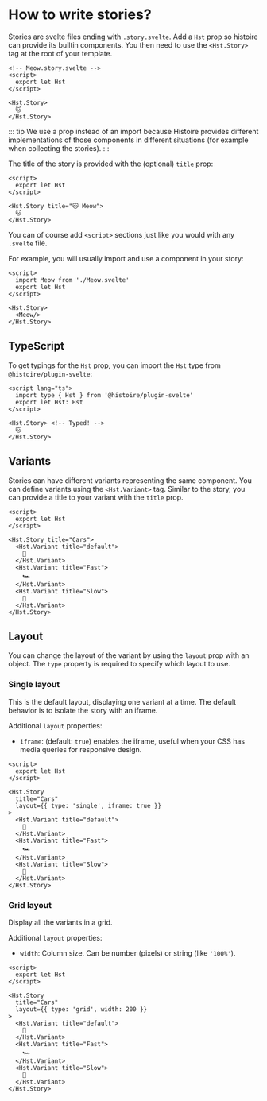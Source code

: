 # How to write stories?

Stories are svelte files ending with `.story.svelte`. Add a `Hst` prop so histoire can provide its builtin components. You then need to use the `<Hst.Story>` tag at the root of your template.

```svelte
<!-- Meow.story.svelte -->
<script>
  export let Hst
</script>

<Hst.Story>
  🐱
</Hst.Story>
```

::: tip
We use a prop instead of an import because Histoire provides different implementations of those components in different situations (for example when collecting the stories).
:::

The title of the story is provided with the (optional) `title` prop:

```svelte
<script>
  export let Hst
</script>

<Hst.Story title="🐱 Meow">
  🐱
</Hst.Story>
```

You can of course add `<script>` sections just like you would with any `.svelte` file.

For example, you will usually import and use a component in your story:

```svelte{2,7}
<script>
  import Meow from './Meow.svelte'
  export let Hst
</script>

<Hst.Story>
  <Meow/>
</Hst.Story>
```

## TypeScript

To get typings for the `Hst` prop, you can import the `Hst` type from `@histoire/plugin-svelte`:

```svelte
<script lang="ts">
  import type { Hst } from '@histoire/plugin-svelte'
  export let Hst: Hst
</script>

<Hst.Story> <!-- Typed! -->
  🐱
</Hst.Story>
```

## Variants

Stories can have different variants representing the same component. You can define variants using the `<Hst.Variant>` tag. Similar to the story, you can provide a title to your variant with the `title` prop.

```svelte{6-14}
<script>
  export let Hst
</script>

<Hst.Story title="Cars">
  <Hst.Variant title="default">
    🚗
  </Hst.Variant>
  <Hst.Variant title="Fast">
    🏎️
  </Hst.Variant>
  <Hst.Variant title="Slow">
    🚜
  </Hst.Variant>
</Hst.Story>
```

## Layout

You can change the layout of the variant by using the `layout` prop with an object. The `type` property is required to specify which layout to use.

### Single layout

This is the default layout, displaying one variant at a time. The default behavior is to isolate the story with an iframe.

Additional `layout` properties:
- `iframe`: (default: `true`) enables the iframe, useful when your CSS has media queries for responsive design.

```svelte{7}
<script>
  export let Hst
</script>

<Hst.Story
  title="Cars"
  layout={{ type: 'single', iframe: true }}
>
  <Hst.Variant title="default">
    🚗
  </Hst.Variant>
  <Hst.Variant title="Fast">
    🏎️
  </Hst.Variant>
  <Hst.Variant title="Slow">
    🚜
  </Hst.Variant>
</Hst.Story>
```

### Grid layout

Display all the variants in a grid.

Additional `layout` properties:
- `width`: Column size. Can be number (pixels) or string (like `'100%'`).

```svelte{7}
<script>
  export let Hst
</script>

<Hst.Story
  title="Cars"
  layout={{ type: 'grid', width: 200 }}
>
  <Hst.Variant title="default">
    🚗
  </Hst.Variant>
  <Hst.Variant title="Fast">
    🏎️
  </Hst.Variant>
  <Hst.Variant title="Slow">
    🚜
  </Hst.Variant>
</Hst.Story>
```
